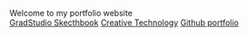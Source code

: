 Welcome to my portfolio website  
[GradStudio Skecthbook](https://bakarisp.github.io/Portfolio/GD_Sketchbook/index.html)
[Creative Technology](https://bakarisp.github.io/Creative_tech/)
[Github portfolio](https://github.com/BakariSp)
